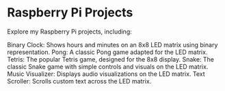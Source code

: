
# Raspberry Pi Projects
Explore my Raspberry Pi projects, including:

Binary Clock: Shows hours and minutes on an 8x8 LED matrix using binary representation.
Pong: A classic Pong game adapted for the LED matrix.
Tetris: The popular Tetris game, designed for the 8x8 display.
Snake: The classic Snake game with simple controls and visuals on the LED matrix.
Music Visualizer: Displays audio visualizations on the LED matrix.
Text Scroller: Scrolls custom text across the LED matrix.
